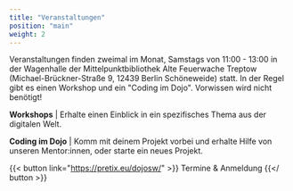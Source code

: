 ```yaml
---
title: "Veranstaltungen"
position: "main"
weight: 2
---
```


Veranstaltungen finden zweimal im Monat, Samstags von 11:00 - 13:00 in der Wagenhalle der Mittelpunktbibliothek Alte
Feuerwache Treptow (Michael-Brückner-Straße 9, 12439 Berlin Schöneweide) statt.
In der Regel gibt es einen Workshop und ein "Coding im Dojo". Vorwissen wird nicht benötigt!

**Workshops** | Erhalte einen Einblick in ein spezifisches Thema aus der digitalen Welt.

**Coding im Dojo** | Komm mit deinem Projekt vorbei und erhalte Hilfe von unseren Mentor:innen, oder starte ein neues
Projekt.

{{< button link="https://pretix.eu/dojosw/" >}}
Termine & Anmeldung
{{</ button >}}
